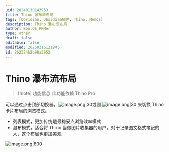 ```yaml
---
uid: 20240130143953
title: Thino 瀑布流布局
tags: [Obsidian, Obsidian插件, Thino, Memos]
description: Thino 瀑布流布局
author: Bon,OS,PKMer
type: other
draft: false
editable: false
modified: 20250316121946
id: 8b2324b2b98a3952
---
```


# Thino 瀑布流布局

> [!note] 功能信息
> 此功能依赖 Thino Pro

可以通过点击顶部切换器，![image.png|30](https://cdn.pkmer.cn/images/20240130144321.png!pkmer)或则 ![image.png|30](https://cdn.pkmer.cn/images/20240130144350.png!pkmer) 来切换 Thino 卡片布局的浏览模式。

- 列表模式，更加传统是最稳妥点浏览效率模式
- 瀑布模式，适合将 Thino 当做图片收集器的用户，对于记录图文格式笔记的人，这个布局也更加美观

![image.png|800](https://cdn.pkmer.cn/images/20240130144230.png!pkmer)
